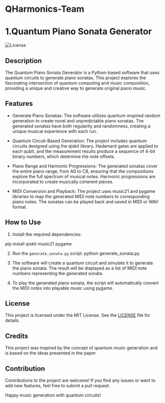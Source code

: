 # QHarmonics-Team

# 1.Quantum Piano Sonata Generator

![License](https://img.shields.io/badge/license-MIT-blue.svg)

## Description

The Quantum Piano Sonata Generator is a Python-based software that uses quantum circuits to generate piano sonatas. This project explores the fascinating intersection of quantum computing and music composition, providing a unique and creative way to generate original piano music.

## Features

- Generate Piano Sonatas: The software utilizes quantum-inspired random generation to create novel and unpredictable piano sonatas. The generated sonatas have both regularity and randomness, creating a unique musical experience with each run.

- Quantum Circuit-Based Generation: The project includes quantum circuits designed using the qiskit library. Hadamard gates are applied to each qubit, and the measurement results produce a sequence of 4-bit binary numbers, which determine the note offsets.

- Piano Range and Harmonic Progressions: The generated sonatas cover the entire piano range, from A0 to C8, ensuring that the compositions explore the full spectrum of musical notes. Harmonic progressions are incorporated to create musically coherent pieces.

- MIDI Conversion and Playback: The project uses music21 and pygame libraries to map the generated MIDI note numbers to corresponding piano notes. The sonatas can be played back and saved in MIDI or WAV format.

## How to Use

1. Install the required dependencies:

pip install qiskit music21 pygame

2. Run the `generate_sonata.py` script: python generate_sonata.py

3. The software will create a quantum circuit and simulate it to generate the piano sonata. The result will be displayed as a list of MIDI note numbers representing the generated sonata.

4. To play the generated piano sonata, the script will automatically convert the MIDI notes into playable music using pygame.

## License

This project is licensed under the MIT License. See the [LICENSE](LICENSE) file for details.

## Credits

This project was inspired by the concept of quantum music generation and is based on the ideas presented in the paper 

## Contribution

Contributions to the project are welcome! If you find any issues or want to add new features, feel free to submit a pull request.

Happy music generation with quantum circuits!




